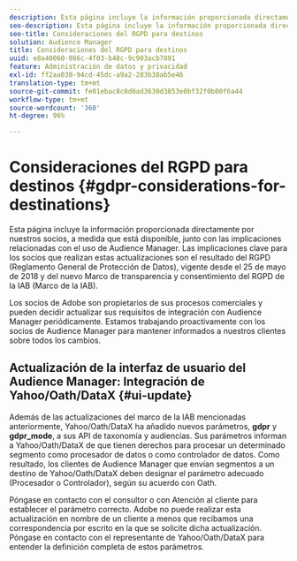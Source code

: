 ```yaml
---
description: Esta página incluye la información proporcionada directamente por nuestros socios, a medida que está disponible, junto con las implicaciones relacionadas con el uso de Audience Manager. Las implicaciones clave para los socios que realizan estas actualizaciones son el resultado del RGPD (Reglamento General de Protección de Datos), vigente desde el 25 de mayo de 2018 y del nuevo Marco de transparencia y consentimiento del RGPD de la IAB (Marco de la IAB).
seo-description: Esta página incluye la información proporcionada directamente por nuestros socios, a medida que está disponible, junto con las implicaciones relacionadas con el uso de Audience Manager. Las implicaciones clave para los socios que realizan estas actualizaciones son el resultado del RGPD (Reglamento General de Protección de Datos), vigente desde el 25 de mayo de 2018 y del nuevo Marco de transparencia y consentimiento del RGPD de la IAB (Marco de la IAB).
seo-title: Consideraciones del RGPD para destinos
solution: Audience Manager
title: Consideraciones del RGPD para destinos
uuid: e8a40060-086c-4f03-b48c-9c903acb7891
feature: Administración de datos y privacidad
exl-id: ff2aa030-94cd-45dc-a9a2-283b38ab5e46
translation-type: tm+mt
source-git-commit: fe01ebac8c0d0ad3630d3853e0bf32f0b00f6a44
workflow-type: tm+mt
source-wordcount: '360'
ht-degree: 96%

---
```


# Consideraciones del RGPD para destinos {#gdpr-considerations-for-destinations}

Esta página incluye la información proporcionada directamente por nuestros socios, a medida que está disponible, junto con las implicaciones relacionadas con el uso de Audience Manager. Las implicaciones clave para los socios que realizan estas actualizaciones son el resultado del RGPD (Reglamento General de Protección de Datos), vigente desde el 25 de mayo de 2018 y del nuevo Marco de transparencia y consentimiento del RGPD de la IAB (Marco de la IAB).

Los socios de Adobe son propietarios de sus procesos comerciales y pueden decidir actualizar sus requisitos de integración con Audience Manager periódicamente. Estamos trabajando proactivamente con los socios de Audience Manager para mantener informados a nuestros clientes sobre todos los cambios.

<!-- ## Audience Manager Partner Updates - ID Syncs {#partner-updates-id-syncs}

Some partners, as listed in the table below, have changed their integration requirements with Audience Manager to include support based on the IAB Framework, in order to comply with GDPR standards.

<table id="table_335A470D4F10434E9CF587089FB54B0C"> 
 <thead> 
  <tr> 
   <th colname="col1" class="entry"> <p>Partner Name </p> </th> 
   <th colname="col2" class="entry"> <p>Expected Impact </p> </th> 
   <th colname="col3" class="entry"> <p>Status of the change </p> </th> 
  </tr>
 </thead>
 <tbody> 
  <tr> 
   <td colname="col1"> <p>Yahoo/Oath/DataX </p> </td> 
   <td colname="col2"> <p>ID syncs for users in the European Union are dropped by the partner </p> </td> 
   <td colname="col3"> <p>Live since May 22nd 2018 </p> </td> 
  </tr> 
  <tr> 
   <td colname="col1"> <p>Trade Desk </p> </td> 
   <td colname="col2"> <p>ID syncs for users in the European Union are dropped by the partner </p> </td> 
   <td colname="col3"> <p>Not live yet </p> </td> 
  </tr> 
  <tr> 
   <td colname="col1"> <p>Rubicon </p> </td> 
   <td colname="col2"> <p>ID syncs for users in the European Union are dropped by the partner </p> </td> 
   <td colname="col3"> <p>Not live yet </p> </td> 
  </tr> 
  <tr> 
   <td colname="col1"> <p>LiveRamp </p> </td> 
   <td colname="col2"> <p>ID syncs for users in the European Union are dropped by the partner </p> </td> 
   <td colname="col3"> <p>Not live yet </p> </td> 
  </tr> 
 </tbody> 
</table> -->

## Actualización de la interfaz de usuario del Audience Manager: Integración de Yahoo/Oath/DataX {#ui-update}

Además de las actualizaciones del marco de la IAB mencionadas anteriormente, Yahoo/Oath/DataX ha añadido nuevos parámetros, **gdpr** y **gdpr_mode**, a sus API de taxonomía y audiencias. Sus parámetros informan a Yahoo/Oath/DataX de que tienen derechos para procesar un determinado segmento como procesador de datos o como controlador de datos. Como resultado, los clientes de Audience Manager que envían segmentos a un destino de Yahoo/Oath/DataX deben designar el parámetro adecuado (Procesador o Controlador), según su acuerdo con Oath.

Póngase en contacto con el consultor o con Atención al cliente para establecer el parámetro correcto. Adobe no puede realizar esta actualización en nombre de un cliente a menos que recibamos una correspondencia por escrito en la que se solicite dicha actualización. Póngase en contacto con el representante de Yahoo/Oath/DataX para entender la definición completa de estos parámetros.
